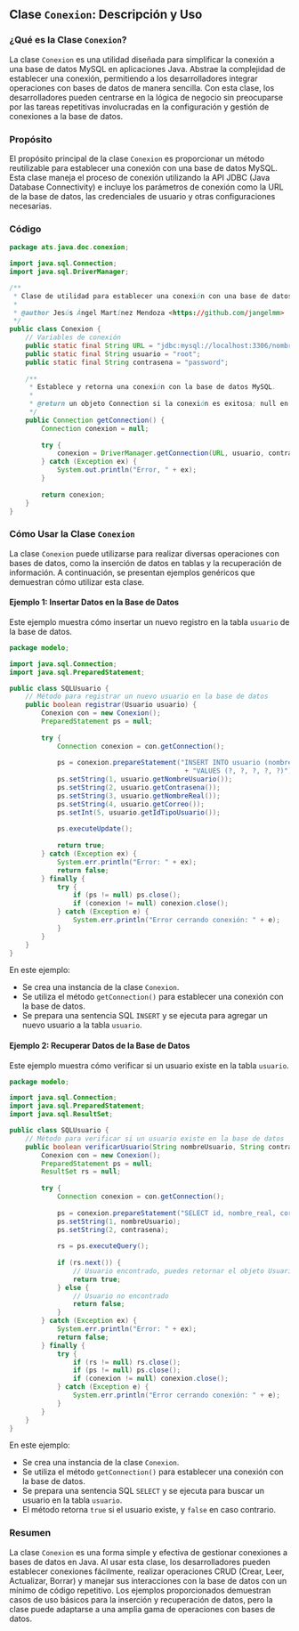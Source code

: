## Clase `Conexion`: Descripción y Uso

### ¿Qué es la Clase `Conexion`?

La clase `Conexion` es una utilidad diseñada para simplificar la conexión a una base de datos MySQL en aplicaciones Java. Abstrae la complejidad de establecer una conexión, permitiendo a los desarrolladores integrar operaciones con bases de datos de manera sencilla. Con esta clase, los desarrolladores pueden centrarse en la lógica de negocio sin preocuparse por las tareas repetitivas involucradas en la configuración y gestión de conexiones a la base de datos.

### Propósito

El propósito principal de la clase `Conexion` es proporcionar un método reutilizable para establecer una conexión con una base de datos MySQL. Esta clase maneja el proceso de conexión utilizando la API JDBC (Java Database Connectivity) e incluye los parámetros de conexión como la URL de la base de datos, las credenciales de usuario y otras configuraciones necesarias.

### Código

```java
package ats.java.doc.conexion;

import java.sql.Connection;
import java.sql.DriverManager;

/**
 * Clase de utilidad para establecer una conexión con una base de datos MySQL.
 * 
 * @author Jesús Ángel Martínez Mendoza <https://github.com/jangelmm>
 */
public class Conexion {
    // Variables de conexión
    public static final String URL = "jdbc:mysql://localhost:3306/nombre_tabla?useTimeZone=true&serverTimezone=UTC&autoReconnect=true&useSSL=false";
    public static final String usuario = "root";
    public static final String contrasena = "password";
    
    /**
     * Establece y retorna una conexión con la base de datos MySQL.
     * 
     * @return un objeto Connection si la conexión es exitosa; null en caso contrario.
     */
    public Connection getConnection() {
        Connection conexion = null;
        
        try {
            conexion = DriverManager.getConnection(URL, usuario, contrasena);
        } catch (Exception ex) {
            System.out.println("Error, " + ex);
        }
        
        return conexion;
    }
}
```

### Cómo Usar la Clase `Conexion`

La clase `Conexion` puede utilizarse para realizar diversas operaciones con bases de datos, como la inserción de datos en tablas y la recuperación de información. A continuación, se presentan ejemplos genéricos que demuestran cómo utilizar esta clase.

#### Ejemplo 1: Insertar Datos en la Base de Datos

Este ejemplo muestra cómo insertar un nuevo registro en la tabla `usuario` de la base de datos.

```java
package modelo;

import java.sql.Connection;
import java.sql.PreparedStatement;

public class SQLUsuario {
    // Método para registrar un nuevo usuario en la base de datos
    public boolean registrar(Usuario usuario) {
        Conexion con = new Conexion();
        PreparedStatement ps = null;
        
        try {
            Connection conexion = con.getConnection();
            
            ps = conexion.prepareStatement("INSERT INTO usuario (nombre_usuario, contrasena, nombre_real, correo, id_tipo_usuario) "
                                            + "VALUES (?, ?, ?, ?, ?)");
            ps.setString(1, usuario.getNombreUsuario());
            ps.setString(2, usuario.getContrasena());
            ps.setString(3, usuario.getNombreReal());
            ps.setString(4, usuario.getCorreo());
            ps.setInt(5, usuario.getIdTipoUsuario());
            
            ps.executeUpdate();
            
            return true;
        } catch (Exception ex) {
            System.err.println("Error: " + ex);
            return false;
        } finally {
            try {
                if (ps != null) ps.close();
                if (conexion != null) conexion.close();
            } catch (Exception e) {
                System.err.println("Error cerrando conexión: " + e);
            }
        }
    }
}
```

En este ejemplo:
- Se crea una instancia de la clase `Conexion`.
- Se utiliza el método `getConnection()` para establecer una conexión con la base de datos.
- Se prepara una sentencia SQL `INSERT` y se ejecuta para agregar un nuevo usuario a la tabla `usuario`.

#### Ejemplo 2: Recuperar Datos de la Base de Datos

Este ejemplo muestra cómo verificar si un usuario existe en la tabla `usuario`.

```java
package modelo;

import java.sql.Connection;
import java.sql.PreparedStatement;
import java.sql.ResultSet;

public class SQLUsuario {
    // Método para verificar si un usuario existe en la base de datos
    public boolean verificarUsuario(String nombreUsuario, String contrasena) {
        Conexion con = new Conexion();
        PreparedStatement ps = null;
        ResultSet rs = null;
        
        try {
            Connection conexion = con.getConnection();
            
            ps = conexion.prepareStatement("SELECT id, nombre_real, correo FROM usuario WHERE nombre_usuario=? AND contrasena=?");
            ps.setString(1, nombreUsuario);
            ps.setString(2, contrasena);
            
            rs = ps.executeQuery();
            
            if (rs.next()) {
                // Usuario encontrado, puedes retornar el objeto Usuario o un booleano
                return true;
            } else {
                // Usuario no encontrado
                return false;
            }
        } catch (Exception ex) {
            System.err.println("Error: " + ex);
            return false;
        } finally {
            try {
                if (rs != null) rs.close();
                if (ps != null) ps.close();
                if (conexion != null) conexion.close();
            } catch (Exception e) {
                System.err.println("Error cerrando conexión: " + e);
            }
        }
    }
}
```

En este ejemplo:
- Se crea una instancia de la clase `Conexion`.
- Se utiliza el método `getConnection()` para establecer una conexión con la base de datos.
- Se prepara una sentencia SQL `SELECT` y se ejecuta para buscar un usuario en la tabla `usuario`.
- El método retorna `true` si el usuario existe, y `false` en caso contrario.

### Resumen

La clase `Conexion` es una forma simple y efectiva de gestionar conexiones a bases de datos en Java. Al usar esta clase, los desarrolladores pueden establecer conexiones fácilmente, realizar operaciones CRUD (Crear, Leer, Actualizar, Borrar) y manejar sus interacciones con la base de datos con un mínimo de código repetitivo. Los ejemplos proporcionados demuestran casos de uso básicos para la inserción y recuperación de datos, pero la clase puede adaptarse a una amplia gama de operaciones con bases de datos.
